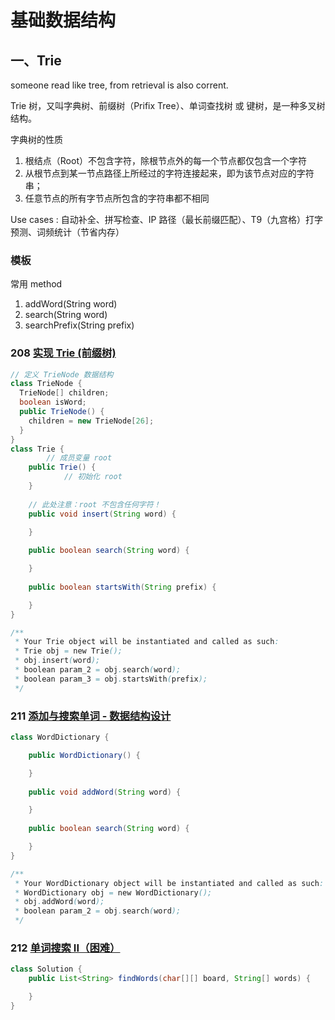 # 基础数据结构

## 一、Trie

someone read like tree, from retrieval is also corrent.

Trie 树，又叫字典树、前缀树（Prifix Tree）、单词查找树 或 键树，是一种多叉树结构。

字典树的性质

1. 根结点（Root）不包含字符，除根节点外的每一个节点都仅包含一个字符
2. 从根节点到某一节点路径上所经过的字符连接起来，即为该节点对应的字符串；
3. 任意节点的所有字节点所包含的字符串都不相同

Use cases : 自动补全、拼写检查、IP 路径（最长前缀匹配）、T9（九宫格）打字预测、词频统计（节省内存）

### 模板

常用 method

1. addWord(String word)
2. search(String word)
3. searchPrefix(String prefix)

### 208 [实现 Trie (前缀树)](https://leetcode.cn/problems/implement-trie-prefix-tree/)

~~~java
// 定义 TrieNode 数据结构
class TrieNode {
  TrieNode[] children;
  boolean isWord;
  public TrieNode() {
    children = new TrieNode[26];
  }
}
class Trie {
		// 成员变量 root
    public Trie() {
			// 初始化 root
    }
    
  	// 此处注意：root 不包含任何字符！
    public void insert(String word) {

    }
    
    public boolean search(String word) {

    }
    
    public boolean startsWith(String prefix) {

    }
}

/**
 * Your Trie object will be instantiated and called as such:
 * Trie obj = new Trie();
 * obj.insert(word);
 * boolean param_2 = obj.search(word);
 * boolean param_3 = obj.startsWith(prefix);
 */
~~~

### 211 [ 添加与搜索单词 - 数据结构设计](https://leetcode.cn/problems/design-add-and-search-words-data-structure)

~~~java
class WordDictionary {

    public WordDictionary() {

    }
    
    public void addWord(String word) {

    }
    
    public boolean search(String word) {

    }
}

/**
 * Your WordDictionary object will be instantiated and called as such:
 * WordDictionary obj = new WordDictionary();
 * obj.addWord(word);
 * boolean param_2 = obj.search(word);
 */
~~~

### 212 [单词搜索 II（困难）](https://leetcode.cn/problems/word-search-ii/)

~~~java
class Solution {
    public List<String> findWords(char[][] board, String[] words) {

    }
}
~~~









